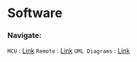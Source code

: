# Software

### Navigate: 

`MCU` : [Link](MCU/README.md)
`Remote` : [Link](Remote/README.md)
`UML Diagrams` : [Link](UML%20Diagrams/README.md) 